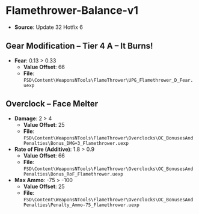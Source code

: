 # Flamethrower-Balance-v1
* **Source**: Update 32 Hotfix 6

## Gear Modification – Tier 4 A – It Burns!
* **Fear**: 0.13 > 0.33
  * **Value Offset**: 66
  * **File**: `FSD\Content\WeaponsNTools\FlameThrower\UPG_Flamethrower_D_Fear.uexp`

## Overclock – Face Melter
* **Damage**: 2 > 4
  * **Value Offset**: 25
  * **File**: `FSD\Content\WeaponsNTools\FlameThrower\Overclocks\OC_BonusesAndPenalties\Bonus_DMG+3_Flamethrower.uexp`
* **Rate of Fire (Additive)**: 1.8 > 0.9 <!-- 30% > 15% -->
  * **Value Offset**: 66
  * **File**: `FSD\Content\WeaponsNTools\FlameThrower\Overclocks\OC_BonusesAndPenalties\Bonus_RoF_Flamethrower.uexp`
* **Max Ammo**: -75 > -100
  * **Value Offset**: 25
  * **File**: `FSD\Content\WeaponsNTools\FlameThrower\Overclocks\OC_BonusesAndPenalties\Penalty_Ammo-75_Flamethrower.uexp`

